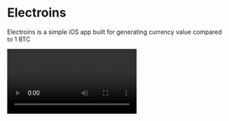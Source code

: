 # Electroins
Electroins is a simple iOS app built for generating currency value compared to 1 BTC


![Electroins Demo](Electroins/Electroins/demo.mov)
